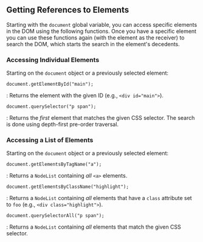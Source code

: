 ## Getting References to Elements

<div class="notes">

Starting with the `document` global variable, you can access specific
elements in the DOM using the following functions.  Once you have a
specific element you can use these functions again (with the element
as the receiver) to search the DOM, which starts the search in the
element's decedents.

</div>

### Accessing Individual Elements

Starting on the `document` object or a previously selected element:

`document.getElementById("main");`

  : Returns the element with the given ID (e.g., `<div id="main">`).

`document.querySelector("p span");`

  : Returns the *first* element that matches the given CSS selector.
    The search is done using depth-first pre-order traversal.

### Accessing a List of Elements

Starting on the `document` object or a previously selected element:

`document.getElementsByTagName("a");`

  : Returns a `NodeList` containing *all* `<a>` elements.

`document.getElementsByClassName("highlight");`

  : Returns a `NodeList` containing *all* elements that have a `class`
    attribute set to `foo` (e.g., `<div class="highlight">`).

`document.querySelectorAll("p span");`

  : Returns a `NodeList` containing *all* elements that match the given
    CSS selector.
